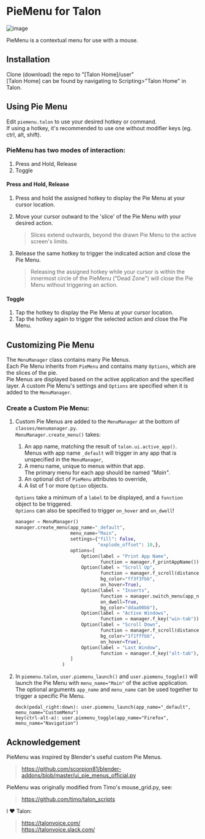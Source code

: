 # PieMenu for Talon  
![image](https://user-images.githubusercontent.com/52972088/232621066-6bf41e05-018a-442d-ae2f-6cfa1e66142d.png)

PieMenu is a contextual menu for use with a mouse.

## Installation  
Clone (download) the repo to "[Talon Home]/user"  
[Talon Home] can be found by navigating to Scripting>"Talon Home" in Talon.

## Using Pie Menu
Edit ```piemenu.talon``` to use your desired hotkey or command.  
If using a hotkey, it's recommended to use one without modifier keys (eg. ctrl, alt, shift).

### PieMenu has two modes of interaction:
1. Press and Hold, Release
2. Toggle

#### Press and Hold, Release  
1. Press and hold the assigned hotkey to display the Pie Menu at your cursor location.  
2. Move your cursor outward to the 'slice' of the Pie Menu with your desired action.  
    > Slices extend outwards, beyond the drawn Pie Menu to the active screen's limits.  

3. Release the same hotkey to trigger the indicated action and close the Pie Menu.
    > Releasing the assigned hotkey while your cursor is within the innermost circle of the PieMenu ("Dead Zone") will close the Pie Menu without triggering an action.  
    
#### Toggle
1. Tap the hotkey to display the Pie Menu at your cursor location.
2. Tap the hotkey again to trigger the selected action and close the Pie Menu.

## Customizing Pie Menu
The ```MenuManager``` class contains many Pie Menus.  
Each Pie Menu inherits from ```PieMenu``` and contains many ```Options```, which are the slices of the pie.  
Pie Menus are displayed based on the active application and the specified layer.
A custom Pie Menu's settings and ```Options``` are specified when it is added to the ```MenuManager```.

### Create a Custom Pie Menu:

1. Custom Pie Menus are added to the ```MenuManager``` at the bottom of ```classes/menumanager.py```.   
```MenuManager.create_menu()``` takes:
    1. An app name, matching the result of ```talon.ui.active_app()```.  
    Menus with app name ```_default``` will trigger in any app that is unspecified in the ```MenuManager```,
    2. A menu name, unique to menus within that app.  
    The primary menu for each app should be named *"Main"*.
    2. An optional dict of ```PieMenu``` attributes to override, 
    3. A list of 1 or more ```Option``` objects.  

    ```Options``` take a minimum of a ```label``` to be displayed, and a ```function``` object to be triggered.  
    ```Options``` can also be specified to trigger ```on_hover``` and ```on_dwell```! 

    ```python
    manager = MenuManager()
    manager.create_menu(app_name="_default", 
                        menu_name="Main",
                        settings={"fill": False,
                                  "explode_offset": 10,},
                        options=[
                            Option(label = "Print App Name", 
                                   function = manager.f_printAppName()), 
                            Option(label = "Scroll Up",
                                   function = manager.f_scroll(distance=-10),
                                   bg_color="ff3f3fbb",
                                   on_hover=True), 
                            Option(label = "Inserts",
                                   function = manager.switch_menu(app_name="_default",menu_name="Inserts"),
                                   on_dwell=True,
                                   bg_color="ddaa00bb"), 
                            Option(label = "Active Windows",
                                   function = manager.f_key("win-tab")), 
                            Option(label = "Scroll Down",
                                   function = manager.f_scroll(distance=10),
                                   bg_color="1f1fffbb",
                                   on_hover=True), 
                            Option(label = "Last Window",
                                   function = manager.f_key("alt-tab"),),
                        ]
                     )
    ```
  

2. In ```piemenu.talon```, ```user.piemenu_launch()``` and ```user.piemenu_toggle()``` will launch the Pie Menu with ```menu_name="Main"``` of the active application.   
The optional arguments ```app_name``` and ```menu_name``` can be used together to trigger a specific Pie Menu. 
    ```talon
    deck(pedal_right:down): user.piemenu_launch(app_name="_default", menu_name="CustomMenu")
    key(ctrl-alt-a): user.piemenu_toggle(app_name="Firefox", menu_name="Navigation")
    ```


## Acknowledgement
PieMenu was inspired by Blender's useful custom Pie Menus.  
> https://github.com/scorpion81/blender-addons/blob/master/ui_pie_menus_official.py

PieMenu was originally modified from Timo's mouse_grid.py, see:  
>https://github.com/timo/talon_scripts   

I ♥ Talon:  
>https://talonvoice.com/  
>https://talonvoice.slack.com/
